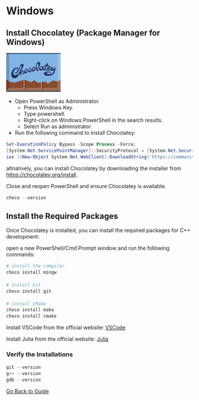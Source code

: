 # Windows

## Install Chocolatey (Package Manager for Windows)

![Choocolatey Logo](./pics/chocolatey.png)

- Open PowerShell as Administrator.
  - Press Windows Key.
  - Type powershell.
  - Right-click on Windows PowerShell in the search results.
  - Select Run as administrator.
- Run the following command to install Chocolatey:

```powershell
Set-ExecutionPolicy Bypass -Scope Process -Force;
[System.Net.ServicePointManager]::SecurityProtocol = [System.Net.SecurityProtocolType]::Tls12;
iex ((New-Object System.Net.WebClient).DownloadString('https://community.chocolatey.org/install.ps1'))
```

altnatively, you can install Chocolatey by downloading the installer from  <https://chocolatey.org/install>.

Close and reopen PowerShell and ensure Chocolatey is available.

```powershell
choco --version
```

##  Install the Required Packages

Once Chocolatey is installed, you can install the required packages for C++ development:

open a new PowerShell/Cmd Prompt window and run the following commands:


```powershell
# install the compiler
choco install mingw

# install Git
choco install git

# install CMake
choco install make
choco install cmake
```

Install VSCode from the official website: [VSCode](https://code.visualstudio.com/)

Install Julia from the official website: [Julia](https://julialang.org/install/)

### Verify the Installations

```powershell
git --version
g++ --version
gdb --version
```

[Go Back to Guide](../Readme.md#installation-guide)
